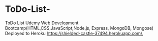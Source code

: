 # ToDo-List-
ToDo List  Udemy Web Development Bootcamp(HTML,CSS,JavaScript,Node.js, Express, MongoDB, Mongose)
Deployed to Heroku https://shielded-castle-37494.herokuapp.com/, 

